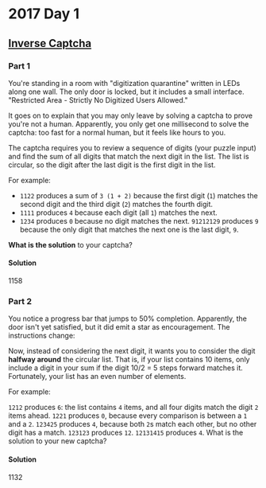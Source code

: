 # 2017 Day 1

## [Inverse Captcha](http://adventofcode.com/2017/day/1)

### Part 1
You're standing in a room with "digitization quarantine" written in LEDs along one wall. The only door is locked, but it includes a small interface. "Restricted Area - Strictly No Digitized Users Allowed."

It goes on to explain that you may only leave by solving a captcha to prove you're not a human. Apparently, you only get one millisecond to solve the captcha: too fast for a normal human, but it feels like hours to you.

The captcha requires you to review a sequence of digits (your puzzle input) and find the sum of all digits that match the next digit in the list. The list is circular, so the digit after the last digit is the first digit in the list.

For example:

- `1122` produces a sum of `3 (1 + 2)` because the first digit (`1`) matches the second digit and the third digit (`2`) matches the fourth digit.
- `1111` produces `4` because each digit (all `1`) matches the next.
- `1234` produces `0` because no digit matches the next.
`91212129` produces `9` because the only digit that matches the next one is the last digit, `9`.

**What is the solution** to your captcha?

#### Solution
1158

### Part 2

You notice a progress bar that jumps to 50% completion. Apparently, the door isn't yet satisfied, but it did emit a star as encouragement. The instructions change:

Now, instead of considering the next digit, it wants you to consider the digit **halfway around** the circular list. That is, if your list contains 10 items, only include a digit in your sum if the digit 10/2 = 5 steps forward matches it. Fortunately, your list has an even number of elements.

For example:

`1212` produces `6`: the list contains `4` items, and all four digits match the digit `2` items ahead.
`1221` produces `0`, because every comparison is between a `1` and a `2`.
`123425` produces `4`, because both `2`s match each other, but no other digit has a match.
`123123` produces `12`.
`12131415` produces `4`.
What is the solution to your new captcha?

#### Solution
1132
